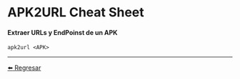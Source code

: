 # APK2URL Cheat Sheet

#### Extraer URLs y EndPoinst de un APK
```
apk2url <APK>
```

---

[:arrow_left: Regresar](https://github.com/m4lal0/cheatsheets)